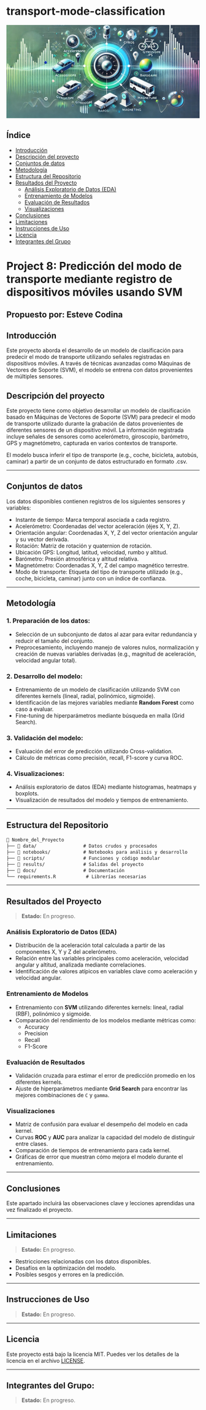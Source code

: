 # transport-mode-classification

![transporte](https://github.com/neiluz/transport-mode-classification/blob/main/docs/project_8.jpg)

## **Índice**
- [Introducción](#introducción)
- [Descripción del proyecto](#descripción-del-proyecto)
- [Conjuntos de datos](#conjuntos-de-datos)
- [Metodología](#metodología)
- [Estructura del Repositorio](#estructura-del-repositorio)
- [Resultados del Proyecto](#resultados-del-proyecto)
   - [Análisis Exploratorio de Datos (EDA)](#análisis-exploratorio-de-datos-eda)
   - [Entrenamiento de Modelos](#entrenamiento-de-modelos)
   - [Evaluación de Resultados](#evaluación-de-resultados)
   - [Visualizaciones](#visualizaciones)
- [Conclusiones](#conclusiones)
- [Limitaciones](#limitaciones)
- [Instrucciones de Uso](#instrucciones-de-uso)
- [Licencia](#licencia)
- [Integrantes del Grupo](#integrantes-del-grupo)


# Project 8: Predicción del modo de transporte mediante registro de dispositivos móviles usando SVM

## Propuesto por: Esteve Codina

## Introducción
Este proyecto aborda el desarrollo de un modelo de clasificación para predecir el modo de transporte utilizando señales registradas en dispositivos móviles. A través de técnicas avanzadas como Máquinas de Vectores de Soporte (SVM), el modelo se entrena con datos provenientes de múltiples sensores.

## Descripción del proyecto

Este proyecto tiene como objetivo desarrollar un modelo de clasificación basado en Máquinas de Vectores de Soporte (SVM) para predecir el modo de transporte utilizado durante la grabación de datos provenientes de diferentes sensores de un dispositivo móvil. La información registrada incluye señales de sensores como acelerómetro, giroscopio, barómetro, GPS y magnetómetro, capturada en varios contextos de transporte.

El modelo busca inferir el tipo de transporte (e.g., coche, bicicleta, autobús, caminar) a partir de un conjunto de datos estructurado en formato .csv.

---

## Conjuntos de datos

Los datos disponibles contienen registros de los siguientes sensores y variables:

- Instante de tiempo: Marca temporal asociada a cada registro.
- Acelerómetro: Coordenadas del vector aceleración (éjes X, Y, Z).
- Orientación angular: Coordenadas X, Y, Z del vector orientación angular y su vector derivada.
- Rotación: Matriz de rotación y quaternion de rotación.
- Ubicación GPS: Longitud, latitud, velocidad, rumbo y altitud.
- Barómetro: Presión atmosférica y altitud relativa.
- Magnetómetro: Coordenadas X, Y, Z del campo magnético terrestre.
- Modo de transporte: Etiqueta del tipo de transporte utilizado (e.g., coche, bicicleta, caminar) junto con un índice de confianza.

---
## Metodología

### 1. Preparación de los datos:

- Selección de un subconjunto de datos al azar para evitar redundancia y reducir el tamaño del conjunto.
- Preprocesamiento, incluyendo manejo de valores nulos, normalización y creación de nuevas variables derivadas (e.g., magnitud de aceleración, velocidad angular total).

### 2. Desarrollo del modelo:

- Entrenamiento de un modelo de clasificación utilizando SVM con diferentes kernels (lineal, radial, polinómico, sigmoide).
- Identificación de las mejores variables mediante **Random Forest** como caso a evaluar.
- Fine-tuning de hiperparámetros mediante búsqueda en malla (Grid Search).

### 3. Validación del modelo:
- Evaluación del error de predicción utilizando Cross-validation.
- Cálculo de métricas como precisión, recall, F1-score y curva ROC.

### 4. Visualizaciones:
- Análisis exploratorio de datos (EDA) mediante histogramas, heatmaps y boxplots.
- Visualización de resultados del modelo y tiempos de entrenamiento.

---
## **Estructura del Repositorio**
```plaintext
📂 Nombre_del_Proyecto
├── 📂 data/                 # Datos crudos y procesados
├── 📂 notebooks/            # Notebooks para análisis y desarrollo
├── 📂 scripts/              # Funciones y código modular
├── 📂 results/              # Salidas del proyecto
├── 📂 docs/                 # Documentación
└── requirements.R           # Librerías necesarias
```
---

## **Resultados del Proyecto**
> **Estado:** En progreso.

### **Análisis Exploratorio de Datos (EDA)**
- Distribución de la aceleración total calculada a partir de las componentes X, Y y Z del acelerómetro.
- Relación entre las variables principales como aceleración, velocidad angular y altitud, analizada mediante correlaciones.
- Identificación de valores atípicos en variables clave como aceleración y velocidad angular.

### **Entrenamiento de Modelos**
- Entrenamiento con **SVM** utilizando diferentes kernels: lineal, radial (RBF), polinómico y sigmoide.
- Comparación del rendimiento de los modelos mediante métricas como:
  - Accuracy
  - Precision
  - Recall
  - F1-Score

### **Evaluación de Resultados**
- Validación cruzada para estimar el error de predicción promedio en los diferentes kernels.
- Ajuste de hiperparámetros mediante **Grid Search** para encontrar las mejores combinaciones de `C` y `gamma`.

### **Visualizaciones**
- Matriz de confusión para evaluar el desempeño del modelo en cada kernel.
- Curvas **ROC** y **AUC** para analizar la capacidad del modelo de distinguir entre clases.
- Comparación de tiempos de entrenamiento para cada kernel.
- Gráficas de error que muestran cómo mejora el modelo durante el entrenamiento.

---

## **Conclusiones**
Este apartado incluirá las observaciones clave y lecciones aprendidas una vez finalizado el proyecto.

---

## **Limitaciones**
> **Estado:** En progreso.

- Restricciones relacionadas con los datos disponibles.
- Desafíos en la optimización del modelo.
- Posibles sesgos y errores en la predicción.
  
---

## **Instrucciones de Uso**
> **Estado:** En progreso.

---

## **Licencia**
Este proyecto está bajo la licencia MIT. Puedes ver los detalles de la licencia en el archivo [LICENSE](LICENSE).

---
## Integrantes del Grupo:
> **Estado:** En progreso.
